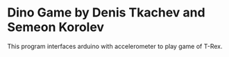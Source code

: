 # Dino Game by Denis Tkachev and Semeon Korolev


This program interfaces arduino with accelerometer to play game of T-Rex.
